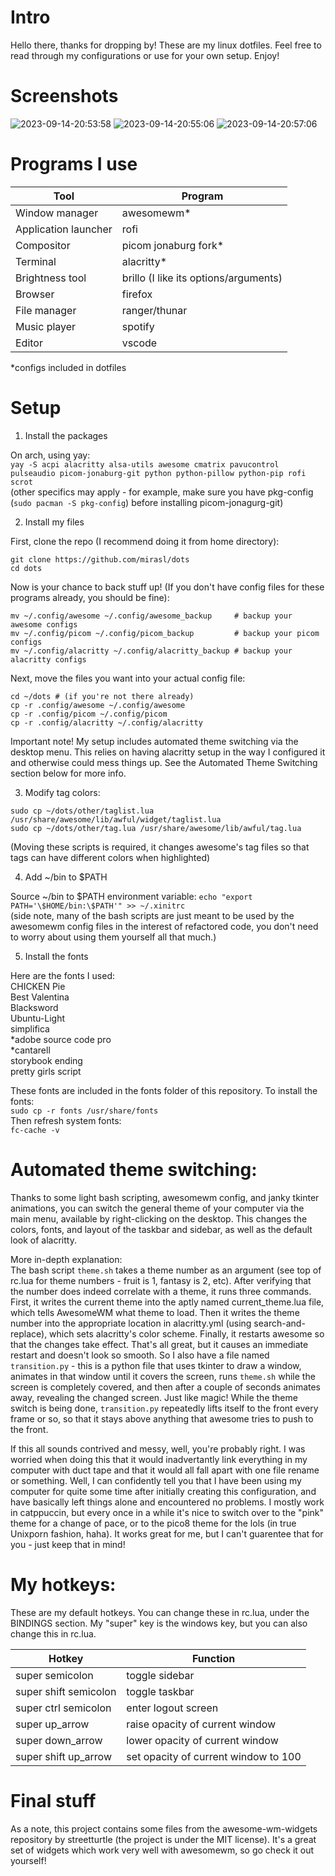 # Intro    
  
Hello there, thanks for dropping by! These are my linux dotfiles. Feel free to read through my configurations or use for your own setup. Enjoy!  

# Screenshots

![2023-09-14-20:53:58](https://github.com/mirasl/dots/assets/109443521/4dec0146-1ced-4bd0-9b3d-ed5e3c941576)
![2023-09-14-20:55:06](https://github.com/mirasl/dots/assets/109443521/2a0055b7-efd7-4fa8-9882-60890de535f8)
![2023-09-14-20:57:06](https://github.com/mirasl/dots/assets/109443521/0bff9b50-2e40-4fa9-b8df-c6e41331214c)

  
# Programs I use  
  
| Tool                  | Program                               |  
|-----------------------|---------------------------------------|  
| Window manager        | awesomewm*                            |  
| Application launcher  | rofi                                 |  
| Compositor            | picom jonaburg fork*                  |  
| Terminal              | alacritty*                            |  
| Brightness tool       | brillo (I like its options/arguments) |  
| Browser               | firefox                               |  
| File manager          | ranger/thunar                         |  
| Music player          | spotify                               |  
| Editor                | vscode                                |  
*configs included in dotfiles  
  
# Setup  
  
1. Install the packages  
  
On arch, using yay:  
`yay -S acpi alacritty alsa-utils awesome cmatrix pavucontrol pulseaudio picom-jonaburg-git python python-pillow python-pip rofi scrot`  
(other specifics may apply - for example, make sure you have pkg-config (`sudo pacman -S pkg-config`) before installing picom-jonagurg-git)
  
2. Install my files  
  
First, clone the repo (I recommend doing it from home directory):  
```
git clone https://github.com/mirasl/dots  
cd dots  
```
  
Now is your chance to back stuff up! (If you don't have config files for these programs already, you should be fine):  
```
mv ~/.config/awesome ~/.config/awesome_backup     # backup your awesome configs  
mv ~/.config/picom ~/.config/picom_backup         # backup your picom configs  
mv ~/.config/alacritty ~/.config/alacritty_backup # backup your alacritty configs  
```
  
Next, move the files you want into your actual config file:   
```
cd ~/dots # (if you're not there already)  
cp -r .config/awesome ~/.config/awesome  
cp -r .config/picom ~/.config/picom  
cp -r .config/alacritty ~/.config/alacritty  
```
  
Important note! My setup includes automated theme switching via the desktop menu. This relies on having alacritty setup in the way I configured it and otherwise could mess things up. See the Automated Theme Switching section below for more info.  
  
3. Modify tag colors:  
   
```
sudo cp ~/dots/other/taglist.lua /usr/share/awesome/lib/awful/widget/taglist.lua  
sudo cp ~/dots/other/tag.lua /usr/share/awesome/lib/awful/tag.lua  
```
(Moving these scripts is required, it changes awesome's tag files so that tags
can have different colors when highlighted)  
  
4. Add ~/bin to $PATH  
  
Source ~/bin to $PATH environment variable: `echo "export PATH='\$HOME/bin:\$PATH'" >> ~/.xinitrc`  
(side note, many of the bash scripts are just meant to be used by the awesomewm config files in the interest of refactored code, you don't need to worry about using them yourself all that much.)  
  
5. Install the fonts  
  
Here are the fonts I used:  
CHICKEN Pie  
Best Valentina  
Blacksword  
Ubuntu-Light  
simplifica  
*adobe source code pro  
*cantarell  
storybook ending  
pretty girls script  
  
These fonts are included in the fonts folder of this repository. To install the fonts:  
`sudo cp -r fonts /usr/share/fonts`  
Then refresh system fonts:  
`fc-cache -v`  
  
# Automated theme switching:  
Thanks to some light bash scripting, awesomewm config, and janky tkinter animations, you can switch the general theme of your computer via the main menu, available by right-clicking on the desktop. This changes the colors, fonts, and layout of the taskbar and sidebar, as well as the default look of alacritty.  
  
More in-depth explanation:  
The bash script `theme.sh` takes a theme number as an argument (see top of rc.lua for theme numbers - fruit is 1, fantasy is 2, etc). After verifying that
the number does indeed correlate with a theme, it runs three commands. First, it writes the current theme into the aptly named current_theme.lua file, which tells AwesomeWM what theme to load. Then it writes the theme number into the appropriate location in alacritty.yml (using search-and-replace), which sets alacritty's color scheme. Finally, it restarts awesome so that the changes take effect. That's all great, but it causes an immediate restart and doesn't look so smooth. So I also have a file named `transition.py` - this is a python file that uses tkinter to draw a window, animates in that window until it covers the screen, runs `theme.sh` while the screen is completely covered, and then after a couple of seconds animates away, revealing the changed screen. Just like magic! While the theme switch is being done, `transition.py` repeatedly lifts itself to the front every frame or so, so that it stays above anything that awesome tries to push to the front.  
  
If this all sounds contrived and messy, well, you're probably right. I was worried when doing this that it would inadvertantly link everything in my computer with duct tape and that it would all fall apart with one file rename or something. Well, I can confidently tell you that I have been using my computer for quite some time after initially creating this configuration, and have basically left things alone and encountered no problems. I mostly work in catppuccin, but every once in a while it's nice to switch over to the "pink" theme for a change of pace, or to the pico8 theme for the lols (in true Unixporn fashion, haha). It works great for me, but I can't guarentee that for you - just keep that in mind!  
  
# My hotkeys:  
  
These are my default hotkeys. You can change these in rc.lua, under the BINDINGS section. My "super" key is the windows key, but you can also change this in rc.lua.  
  
| Hotkey                | Function                              |
|-----------------------|---------------------------------------|
| super semicolon       | toggle sidebar                        |  
| super shift semicolon | toggle taskbar                        |  
| super ctrl semicolon  | enter logout screen                   |  
| super up_arrow        | raise opacity of current window       |  
| super down_arrow      | lower opacity of current window       |  
| super shift up_arrow  | set opacity of current window to 100  |  

# Final stuff

As a note, this project contains some files from the awesome-wm-widgets repository by streetturtle (the project is under the MIT license). It's a great set of widgets which work very well with awesomewm, so go check it out yourself!
